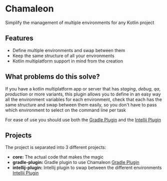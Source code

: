 # Chamaleon

Simplify the management of multiple environments for any Kotlin project

## Features

- Define multiple environments and swap between them
- Keep the same structure of all your environments
- Kotlin multiplatform support in mind from the creation

## What problems do this solve?

If you have a kotlin multiplatform app or server that has *staging*, *debug*, *qa*, *production* or more variants, this
plugin allows you to define in an easy way all the environment variables for each environment, check that each has the same
structure and swap between them easily, so you don't have to pass which environment to select on the command line per
task

For ease of use you should use both the [Gradle Plugin](gradle-plugin) and the [Intellij Plugin]()

## Projects

The project is separated into 3 different projects:

- **core:** The actual code that makes the magic
- **gradle-plugin:** Gradle plugin to use Chamaleon [Gradle Plugin](gradle-plugin)
- **intellij-plugin:** Intellij plugin to swap between the different environments [Intellij Plugin]()